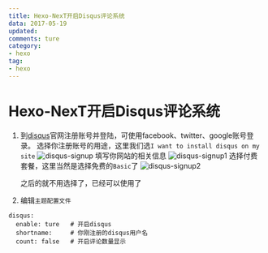 ```yaml
---
title: Hexo-NexT开启Disqus评论系统
data: 2017-05-19
updated: 
comments: ture
category:
- hexo
tag:
- hexo
---
```




# Hexo-NexT开启Disqus评论系统

1. 到[disqus](https://disqus.com)官网注册账号并登陆，可使用facebook、twitter、google账号登录。
   选择你注册账号的用途，这里我们选`I want to install disqus on my site`
   ![disqus-signup](disqus-signup.jpg)
   填写你网站的相关信息
   ![disqus-signup1](disqus-signup1.jpg)
   选择付费套餐，这里当然是选择免费的`Basic`了
   ![disqus-signup2](disqus-signup2.jpg)

   之后的就不用选择了，已经可以使用了
2. 编辑`主题配置文件`

```
disqus:
  enable: ture   # 开启disqus
  shortname:     # 你刚注册的disqus用户名
  count: false   # 开启评论数量显示
```

